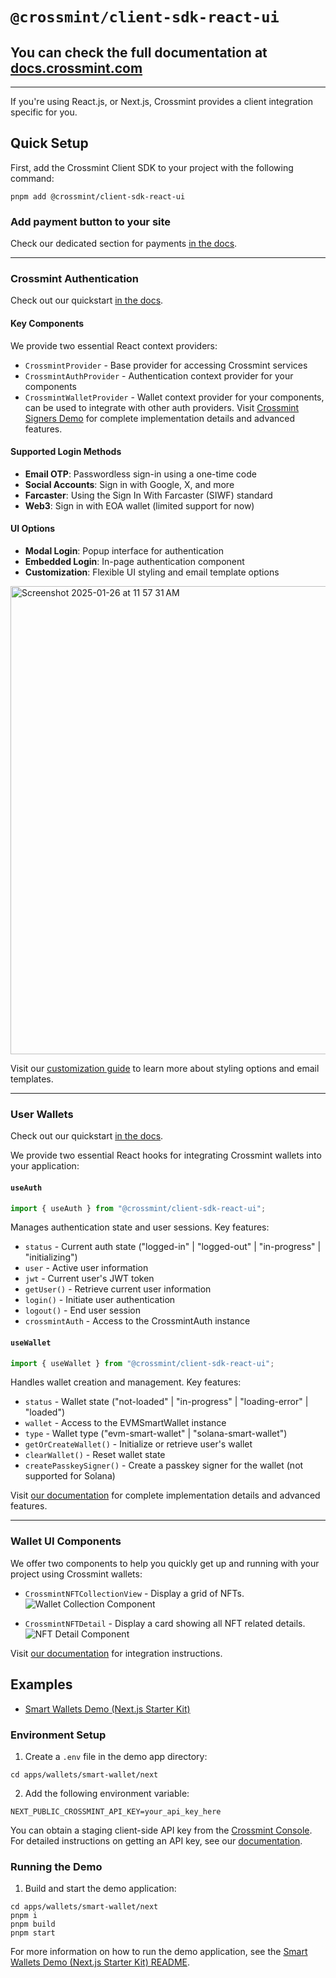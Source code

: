 # `@crossmint/client-sdk-react-ui`

## You can check the full documentation at [docs.crossmint.com](https://docs.crossmint.com/)

---

If you're using React.js, or Next.js, Crossmint provides a client integration specific for you.

## Quick Setup

First, add the Crossmint Client SDK to your project with the following command:

```shell
pnpm add @crossmint/client-sdk-react-ui
```

### Add payment button to your site

Check our dedicated section for payments [in the docs](https://docs.crossmint.com/docs/integration-guide).

---

### Crossmint Authentication

Check out our quickstart [in the docs](https://docs.crossmint.com/authentication/quickstart).

#### Key Components
We provide two essential React context providers:

- `CrossmintProvider` - Base provider for accessing Crossmint services
- `CrossmintAuthProvider` - Authentication context provider for your components
- `CrossmintWalletProvider` - Wallet context provider for your components, can be used to integrate with other auth providers. Visit [Crossmint Signers Demo](https://crossmint-signers-demo.vercel.app/examples/dynamic) for complete implementation details and advanced features.

#### Supported Login Methods
- **Email OTP**: Passwordless sign-in using a one-time code
- **Social Accounts**: Sign in with Google, X, and more
- **Farcaster**: Using the Sign In With Farcaster (SIWF) standard
- **Web3**: Sign in with EOA wallet (limited support for now)

#### UI Options
- **Modal Login**: Popup interface for authentication
- **Embedded Login**: In-page authentication component
- **Customization**: Flexible UI styling and email template options

<img width="749" alt="Screenshot 2025-01-26 at 11 57 31 AM" src="https://github.com/user-attachments/assets/bd18ce58-ea57-43a0-bda7-9237d77f3b40" />

Visit our [customization guide](https://docs.crossmint.com/authentication/customization) to learn more about styling options and email templates.

---

### User Wallets

Check out our quickstart [in the docs](https://docs.crossmint.com/wallets/quickstarts/EVM/non-custodial-wallets/evm-non-custodial-client-side).

We provide two essential React hooks for integrating Crossmint wallets into your application:

#### `useAuth`
```typescript
import { useAuth } from "@crossmint/client-sdk-react-ui";
```
Manages authentication state and user sessions. Key features:
- `status` - Current auth state ("logged-in" | "logged-out" | "in-progress" | "initializing")
- `user` - Active user information
- `jwt` - Current user's JWT token
- `getUser()` - Retrieve current user information
- `login()` - Initiate user authentication
- `logout()` - End user session
- `crossmintAuth` - Access to the CrossmintAuth instance

#### `useWallet`
```typescript
import { useWallet } from "@crossmint/client-sdk-react-ui";
```
Handles wallet creation and management. Key features:
- `status` - Wallet state ("not-loaded" | "in-progress" | "loading-error" | "loaded")
- `wallet` - Access to the EVMSmartWallet instance
- `type` - Wallet type ("evm-smart-wallet" | "solana-smart-wallet")
- `getOrCreateWallet()` - Initialize or retrieve user's wallet
- `clearWallet()` - Reset wallet state
- `createPasskeySigner()` - Create a passkey signer for the wallet (not supported for Solana)

Visit [our documentation](https://docs.crossmint.com/wallets/quickstarts/overview) for complete implementation details and advanced features.

---

### Wallet UI Components

We offer two components to help you quickly get up and running with your project using Crossmint wallets:

-   `CrossmintNFTCollectionView` - Display a grid of NFTs.
    ![Wallet Collection Component](https://user-images.githubusercontent.com/20989060/223705873-79197f38-4fb6-4773-98b9-82ef80f24aef.png)

-   `CrossmintNFTDetail` - Display a card showing all NFT related details.
    ![NFT Detail Component](https://user-images.githubusercontent.com/20989060/223704647-8b99ae40-6ebf-4cd6-bc20-c41c5fd13db0.png)

Visit [our documentation](https://docs.crossmint.com/wallets/advanced/wallet-ui-components) for integration instructions.

## Examples

- [Smart Wallets Demo (Next.js Starter Kit)](../../../../apps/wallets/smart-wallet/next/README.md)

### Environment Setup

1. Create a `.env` file in the demo app directory:
```shell
cd apps/wallets/smart-wallet/next
```

2. Add the following environment variable:
```shell
NEXT_PUBLIC_CROSSMINT_API_KEY=your_api_key_here
```

You can obtain a staging client-side API key from the [Crossmint Console](https://staging.crossmint.com/console/projects/apiKeys). For detailed instructions on getting an API key, see our [documentation](https://docs.crossmint.com/wallets/quickstarts/EVM/non-custodial-wallets/evm-non-custodial-client-side#2-get-an-api-key).

### Running the Demo

1. Build and start the demo application:
```shell
cd apps/wallets/smart-wallet/next
pnpm i
pnpm build
pnpm start
```

For more information on how to run the demo application, see the [Smart Wallets Demo (Next.js Starter Kit) README](../../../../apps/wallets/smart-wallet/next/README.md).


